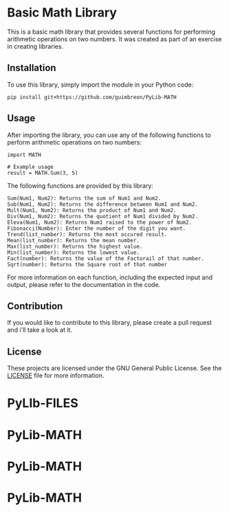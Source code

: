 # Basic Math Library

This is a basic math library that provides several functions for performing arithmetic operations on two numbers. It was created as part of an exercise in creating libraries.

## Installation

To use this library, simply import the module in your Python code:

	pip install git+https://github.com/guimbreon/PyLib-MATH
	
## Usage

After importing the library, you can use any of the following functions to perform arithmetic operations on two numbers:

	import MATH
	
	# Example usage
	result = MATH.Sum(3, 5)

The following functions are provided by this library:

    Sum(Num1, Num2): Returns the sum of Num1 and Num2.
    Sub(Num1, Num2): Returns the difference between Num1 and Num2.
    Mult(Num1, Num2): Returns the product of Num1 and Num2.
    Div(Num1, Num2): Returns the quotient of Num1 divided by Num2.
    Eleva(Num1, Num2): Returns Num1 raised to the power of Num2.
    Fibonacci(Number): Enter the number of the digit you want.
    Trend(list_number): Returns the most occured result.
    Mean(list_number): Returns the mean number.
    Max(list_number): Returns the highest value.
    Min(list_number): Returns the lowest value.
    Fact(number): Returns the value of the Factorail of that number.
    Sqrt(number): Returns the Square root of that number

For more information on each function, including the expected input and output, please refer to the documentation in the code.

## Contribution

If you would like to contribute to this library, please create a pull request and i'll take a look at it.

## License

These projects are licensed under the GNU General Public License. See the [LICENSE](LICENSE) file for more information.

# PyLIb-FILES
# PyLib-MATH
# PyLib-MATH
# PyLib-MATH
